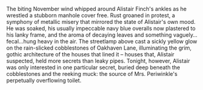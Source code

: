 The biting November wind whipped around Alistair Finch's ankles as he wrestled a stubborn manhole cover free.  Rust groaned in protest, a symphony of metallic misery that mirrored the state of Alistair's own mood.  He was soaked, his usually impeccable navy blue overalls now plastered to his lanky frame, and the aroma of decaying leaves and something vaguely…fecal…hung heavy in the air.  The streetlamp above cast a sickly yellow glow on the rain-slicked cobblestones of Oakhaven Lane, illuminating the grim, gothic architecture of the houses that lined it – houses that, Alistair suspected, held more secrets than leaky pipes.  Tonight, however, Alistair was only interested in one particular secret, buried deep beneath the cobblestones and the reeking muck: the source of Mrs. Periwinkle's perpetually overflowing toilet.
